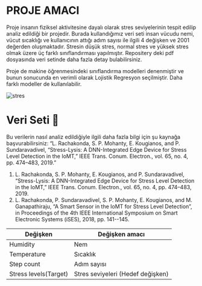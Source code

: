 # PROJE AMACI 

Proje insanın fiziksel aktivitesine dayalı olarak stres seviyelerinin tespit edilip analiz edildiği bir projedir. Burada kullandığımız veri seti insan vücudu nemi, vücut sıcaklığı ve kullanıcının attığı adım sayısı ile ilgili 4 değişken ve 2001 değerden oluşmaktadır.
Stresin düşük stres, normal stres ve yüksek stres olmak üzere üç farklı sınıflandırması yapılmıştır. Repositery deki pdf dosyasında veri setinde daha fazla detay bulabilirsiniz.

Proje de makine öğrenmesindeki sınıflandırma modelleri denenmiştir ve bunun sonucunda en verimli olarak Lojistik Regresyon seçilmiştir. Daha farklı modeller de kullanılabilir.

![stres](https://github.com/user-attachments/assets/8848d8c2-2500-4072-8447-915c465b75b1)

# Veri Seti 📑

Bu verilerin nasıl analiz edildiğiyle ilgili daha fazla bilgi için şu kaynağa başvurabilirsiniz:
“L. Rachakonda, S. P. Mohanty, E. Kougianos, and P. Sundaravadivel, “Stress-Lysis: A DNN-Integrated Edge Device for Stress Level Detection in the IoMT,” IEEE Trans. Conum. Electron., vol. 65, no. 4, pp. 474–483, 2019.” 
1.	L. Rachakonda, S. P. Mohanty, E. Kougianos, and P. Sundaravadivel, “Stress-Lysis: A DNN-Integrated Edge Device for Stress Level Detection in the IoMT,” IEEE Trans. Conum. Electron., vol. 65, no. 4, pp. 474–483, 2019.
2.	L. Rachakonda, P. Sundaravadivel, S. P. Mohanty, E. Kougianos, and M. Ganapathiraju, “A Smart Sensor in the IoMT for Stress Level Detection”, in Proceedings of the 4th IEEE International Symposium on Smart Electronic Systems (iSES), 2018, pp. 141--145.

| Değişken | Değişken amacı | 
|----------|----------------|
|Humidity| Nem |
|Temperature| Sıcaklık |
|Step count| Adım sayısı |
|Stress levels(Target)| Stres seviyeleri (Hedef değişken)|
